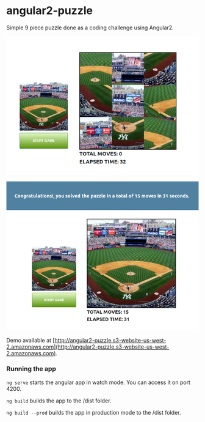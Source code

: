 # angular2-puzzle
Simple 9 piece puzzle done as a coding challenge using Angular2. 

![Puzzle Screen](misc/puzzle.png "Puzzle Screen")

![Solved Screen](misc/solved.png "Solved Screen")

Demo available at [http://angular2-puzzle.s3-website-us-west-2.amazonaws.com](http://angular2-puzzle.s3-website-us-west-2.amazonaws.com).

### Running the app
`ng serve` starts the angular app in watch mode. You can access it on port 4200.

`ng build` builds the app to the /dist folder.

`ng build --prod` builds the app in production mode to the /dist folder.

